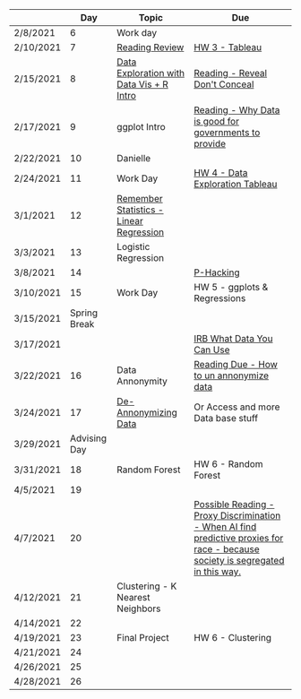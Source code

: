 |         |Day         |Topic                                                                                                                           |Due                                                                                                                                                                                                                                                           |
|---------|------------|--------------------------------------------------------------------------------------------------------------------------------|--------------------------------------------------------------------------------------------------------------------------------------------------------------------------------------------------------------------------------------------------------------|
|2/8/2021 |6           |Work day                                                                                                                        |                                                                                                                                                                                                                                                              |
|2/10/2021|7           |[Reading Review](https://docs.google.com/forms/d/1JJ3pD4m_kvgERvRMuFSiDxglcJmNxvg1N8fegM7ubyA/edit)                             |[HW 3 - Tableau](https://docs.google.com/document/d/1bta4t39rpvl-kXgO2pmZPGypWnYyBbiyzCPek9kxv9E/edit)                                                                                                                                                        |
|2/15/2021|8           |[Data Exploration with Data Vis + R Intro](https://docs.google.com/document/d/1KI0OLn91_FJ03bQJW8ptoMNqOo8EL6MKzwLxvzIzNnM/edit)|[Reading - Reveal Don't Conceal](https://docs.google.com/forms/d/1zno4KDCz5dWahMLxWlQDUzI7sfpd2ygYqU6H_k05K-E/edit)                                                                                                                                           |
|2/17/2021|9           |ggplot Intro                                                                                                                    |[Reading - Why Data is good for governments to provide](https://www.theguardian.com/local-government-network/2013/oct/21/open-data-us-san-francisco)                                                                                                          |
|2/22/2021|10          |Danielle                                                                                                                        |                                                                                                                                                                                                                                                              |
|2/24/2021|11          |Work Day                                                                                                                        |[HW 4 - Data Exploration Tableau](https://docs.google.com/document/d/1GJbs8fvJn99ogIkj3jbGYEoTcw0Tgu4XyI15WOqdQfs/edit)                                                                                                                                       |
|3/1/2021 |12          |[Remember Statistics - Linear Regression](https://docs.google.com/document/d/14MH0Qq9nTMTY1uYrVohCFPWajxAF0SO_TxA7n0LxEKA/edit) |                                                                                                                                                                                                                                                              |
|3/3/2021 |13          |Logistic Regression                                                                                                             ||
|3/8/2021 |14          |                                                                                                                                |[P-Hacking](https://rss.onlinelibrary.wiley.com/doi/10.1111/1740-9713.01554)                                                                                                                                                                                  |
|3/10/2021|15          |Work Day                                                                                                                        |HW 5 - ggplots & Regressions                                                                                                                                                                                  |
|3/15/2021|Spring Break|                                                                                                                                |                                                                                                                                                                                                                                                              |
|3/17/2021|            |                                                                                                                                |[IRB What Data You Can Use](https://research.virginia.edu/irb-hsr/archival-data)                                                                                                                                                                              |
|3/22/2021|16          |Data Annonymity                                                                                                                 |[Reading Due - How to un annonymize data](https://www.theguardian.com/technology/2019/jul/23/anonymised-data-never-be-anonymous-enough-study-finds)                                                                                                           |
|3/24/2021|17          |[De-Annonymizing Data](https://www.nature.com/articles/s41467-019-10933-3)                                                      |Or Access and more Data base stuff                                                                                                                                                                                                                            |
|3/29/2021|Advising Day|                                                                                                                                |                                                                                                                                                                                                                                                              |
|3/31/2021|18          |Random Forest                                                                                                                   |HW 6 - Random Forest                                                                                                                                                                                                                                          |
|4/5/2021 |19          |                                                                                                                                |                                                                                                                                                                                                                                                              |
|4/7/2021 |20          |                                                                                                                                |[Possible Reading - Proxy Discrimination - When AI find predictive proxies for race - because society is segregated in this way. ](https://ilr.law.uiowa.edu/print/volume-105-issue-3/proxy-discrimination-in-the-age-of-artificial-intelligence-and-big-data)|
|4/12/2021|21          |Clustering - K Nearest Neighbors                                                                                                |                                                                                                                                                                                                                                                              |
|4/14/2021|22          |                                                                                                                                |                                                                                                                                                                                                                                                              |
|4/19/2021|23          |Final Project                                                                                                                   |HW 6 - Clustering                                                                                                                                                                                                                                             |
|4/21/2021|24          |                                                                                                                                |                                                                                                                                                                                                                                                              |
|4/26/2021|25          |                                                                                                                                |                                                                                                                                                                                                                                                              |
|4/28/2021|26          |                                                                                                                                |                                                                                                                                                                                                                                                              |

